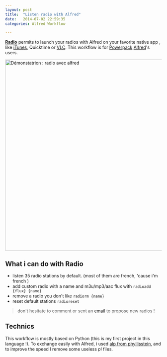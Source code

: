 ```yaml
---
layout: post
title:  "Listen radio with Alfred"
date:   2014-07-02 22:59:35
categories: Alfred Workflow

---
```


**[Radio](http://inft.ly/4qFB2Sc)** permits to launch your  radios with Alfred on your favorite native app , like [iTunes](https://www.apple.com/itunes/), Quicktime or [VLC](http://www.videolan.org/index.fr.html). This workflow is for [Powerpack](http://www.alfredapp.com/powerpack/) [Alfred](http://www.alfredapp.com)'s users.

<img src="http://cl.ly/image/2E0P210R4204/radioWorkflow.gif" width="834" height="615" alt="Démonstatrion : radio avec alfred" class="aligncenter" />

## What i can do with Radio

- listen 35 radio stations by default. (most of them are french, 'cause i'm french ) 
- add custom radio with a name and m3u/mp3/aac flux with `radioadd {flux} {name}`
- remove a radio you don't like `radiorm {name}`
- reset default stations `radioreset`



> don't hesitate to comment or sent an  <a href="mailto:contact@osxbricks.com">email</a> to propose new radios !

## Technics

This workflow is mostly based on Python (this is my first project in this language !). To exchange easily with Alfred, i used [alp from phyllisstein](https://github.com/phyllisstein/alp), and to improve the speed I remove some useless *pi* files.